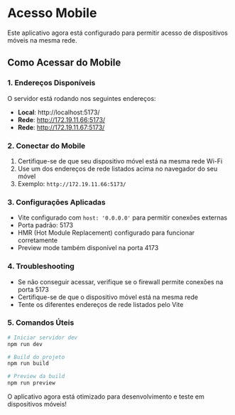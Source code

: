 # Acesso Mobile

Este aplicativo agora está configurado para permitir acesso de dispositivos móveis na mesma rede.

## Como Acessar do Mobile

### 1. Endereços Disponíveis

O servidor está rodando nos seguintes endereços:

- **Local**: http://localhost:5173/
- **Rede**: http://172.19.11.66:5173/
- **Rede**: http://172.19.11.67:5173/

### 2. Conectar do Mobile

1. Certifique-se de que seu dispositivo móvel está na mesma rede Wi-Fi
2. Use um dos endereços de rede listados acima no navegador do seu móvel
3. Exemplo: `http://172.19.11.66:5173/`

### 3. Configurações Aplicadas

- Vite configurado com `host: '0.0.0.0'` para permitir conexões externas
- Porta padrão: 5173
- HMR (Hot Module Replacement) configurado para funcionar corretamente
- Preview mode também disponível na porta 4173

### 4. Troubleshooting

- Se não conseguir acessar, verifique se o firewall permite conexões na porta 5173
- Certifique-se de que o dispositivo móvel está na mesma rede
- Tente os diferentes endereços de rede listados pelo Vite

### 5. Comandos Úteis

```bash
# Iniciar servidor dev
npm run dev

# Build do projeto
npm run build

# Preview da build
npm run preview
```

O aplicativo agora está otimizado para desenvolvimento e teste em dispositivos móveis!

